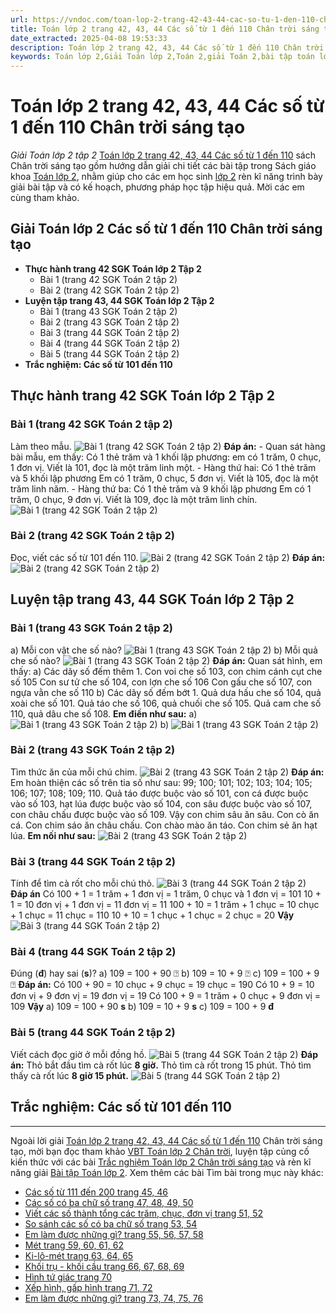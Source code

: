 ```yaml
---
url: https://vndoc.com/toan-lop-2-trang-42-43-44-cac-so-tu-1-den-110-chan-troi-sang-tao-257683
title: Toán lớp 2 trang 42, 43, 44 Các số từ 1 đến 110 Chân trời sáng tạo - Giải Toán lớp 2 tập 2 - VnDoc.com
date_extracted: 2025-04-08 19:53:33
description: Toán lớp 2 trang 42, 43, 44 Các số từ 1 đến 110 Chân trời sáng tạo được VnDoc biên soạn giúp cho các em học sinh tham khảo, ôn tập, củng cố kỹ năng giải Toán 2.
keywords: Toán lớp 2,Giải Toán lớp 2,Toán 2,giải Toán 2,bài tập toán lớp 2,toan lop 2,toán lớp 2 tập 2,toán 2 tập 2,học toán lớp 2,toán lớp 2 sách Chân trời,toán lớp 2 chân trời sáng tạo,Sách giáo khoa lớp 2 Chân trời sáng tạo,Toán lớp 2 trang 42 chân trời sáng tạo,Toán lớp 2 trang 43 chân trời sáng tạo tập 2,Toán lớp 2 trang 44 tập 2,Toán lớp 2 Các số từ 1 đến 110 Chân trời sáng tạo
---
```


# Toán lớp 2 trang 42, 43, 44 Các số từ 1 đến 110 Chân trời sáng tạo
 _Giải Toán lớp 2 tập 2_
[Toán lớp 2 trang 42, 43, 44 Các số từ 1 đến 110](<https://vndoc.com/toan-lop-2-trang-42-43-44-cac-so-tu-1-den-110-chan-troi-sang-tao-257683>) sách Chân trời sáng tạo gồm hướng dẫn giải chi tiết các bài tập trong  Sách giáo khoa [Toán lớp 2](<https://vndoc.com/toan-lop2> "Toán lớp 2"), nhằm giúp cho các em học sinh [lớp 2](<https://vndoc.com/tai-lieu-hoc-tap-lop2>) rèn kĩ năng trình bày giải bài tập và có kế hoạch, phương pháp học tập hiệu quả. Mời các em cùng tham khảo.
## **Giải Toán lớp 2 Các số từ 1 đến 110 Chân trời sáng tạo**
  * **Thực hành trang 42 SGK Toán lớp 2 Tập 2**
    * Bài 1 \(trang 42 SGK Toán 2 tập 2\)
    * Bài 2 \(trang 42 SGK Toán 2 tập 2\)
  * **Luyện tập trang 43, 44 SGK Toán lớp 2 Tập 2**
    * Bài 1 \(trang 43 SGK Toán 2 tập 2\)
    * Bài 2 \(trang 43 SGK Toán 2 tập 2\)
    * Bài 3 \(trang 44 SGK Toán 2 tập 2\)
    * Bài 4 \(trang 44 SGK Toán 2 tập 2\)
    * Bài 5 \(trang 44 SGK Toán 2 tập 2\)
  * **Trắc nghiệm: Các số từ 101 đến 110**

## **Thực hành trang 42 SGK Toán lớp 2 Tập 2**
### Bài 1 \(trang 42 SGK Toán 2 tập 2\)
Làm theo mẫu.
![Bài 1 \(trang 42 SGK Toán 2 tập 2\)](https://i.vdoc.vn/data/image/2022/02/28/toan-lop-2-trang-42-1.jpg)
**Đáp án:**
\- Quan sát hàng bài mẫu, em thấy:
Có 1 thẻ trăm và 1 khối lập phương: em có 1 trăm, 0 chục, 1 đơn vị. Viết là 101, đọc là một trăm linh một.
\- Hàng thứ hai: Có 1 thẻ trăm và 5 khối lập phương
Em có 1 trăm, 0 chục, 5 đơn vị. Viết là 105, đọc là một trăm linh năm.
\- Hàng thứ ba: Có 1 thẻ trăm và 9 khối lập phương
Em có 1 trăm, 0 chục, 9 đơn vị. Viết là 109, đọc là một trăm linh chín.
![Bài 1 \(trang 42 SGK Toán 2 tập 2\)](https://i.vdoc.vn/data/image/2022/02/28/toan-lop-2-trang-42-2.jpg)
### Bài 2 \(trang 42 SGK Toán 2 tập 2\)
Đọc, viết các số từ 101 đến 110.
![Bài 2 \(trang 42 SGK Toán 2 tập 2\)](https://i.vdoc.vn/data/image/2022/02/28/toan-lop-2-trang-42-3.jpg)
**Đáp án:**
![Bài 2 \(trang 42 SGK Toán 2 tập 2\)](https://i.vdoc.vn/data/image/2022/02/28/toan-lop-2-trang-42-4.jpg)
## **Luyện tập trang 43, 44 SGK Toán lớp 2 Tập 2**
### Bài 1 \(trang 43 SGK Toán 2 tập 2\)
a\) Mỗi con vật che số nào?
![Bài 1 \(trang 43 SGK Toán 2 tập 2\)](https://i.vdoc.vn/data/image/2022/02/28/toan-lop-2-trang-42-5.jpg)
b\) Mỗi quả che số nào?
![Bài 1 \(trang 43 SGK Toán 2 tập 2\)](https://i.vdoc.vn/data/image/2022/02/28/toan-lop-2-trang-42-6.jpg)
**Đáp án:**
Quan sát hình, em thấy:
a\) Các dãy số đếm thêm 1.
Con voi che số 103, con chim cánh cụt che số 105
Con sư tử che số 104, con lợn che số 106
Con gấu che số 107, con ngựa vằn che số 110
b\) Các dãy số đếm bớt 1.
Quả dưa hấu che số 104, quả xoài che số 101.
Quả táo che số 106, quả chuối che số 105.
Quả cam che số 110, quả dâu che số 108.
**Em điền như sau:**
a\)
![Bài 1 \(trang 43 SGK Toán 2 tập 2\)](https://i.vdoc.vn/data/image/2022/02/28/toan-lop-2-trang-42-7.jpg)
b\)
![Bài 1 \(trang 43 SGK Toán 2 tập 2\)](https://i.vdoc.vn/data/image/2022/02/28/toan-lop-2-trang-42-8.jpg)
### Bài 2 \(trang 43 SGK Toán 2 tập 2\)
Tìm thức ăn của mỗi chú chim.
![Bài 2 \(trang 43 SGK Toán 2 tập 2\)](https://i.vdoc.vn/data/image/2022/02/28/toan-lop-2-trang-42-9.jpg)
**Đáp án:**
Em hoàn thiện các số trên tia số như sau:
99; 100; 101; 102; 103; 104; 105; 106; 107; 108; 109; 110.
Quả táo được buộc vào số 101, con cá được buộc vào số 103, hạt lúa được buộc vào số 104, con sâu được buộc vào số 107, con châu chấu được buộc vào số 109.
Vậy con chim sâu ăn sâu.
Con cò ăn cá.
Con chim sáo ăn châu chấu.
Con chào mào ăn táo.
Con chim sẻ ăn hạt lúa.
**Em nối như sau:**
![Bài 2 \(trang 43 SGK Toán 2 tập 2\)](https://i.vdoc.vn/data/image/2022/02/28/toan-lop-2-trang-42-10.jpg)
### Bài 3 \(trang 44 SGK Toán 2 tập 2\)
Tính để tìm cà rốt cho mỗi chú thỏ.
![Bài 3 \(trang 44 SGK Toán 2 tập 2\)](https://i.vdoc.vn/data/image/2022/02/28/toan-lop-2-trang-42-11.jpg)
**Đáp án**
Có 100 + 1 = 1 trăm + 1 đơn vị = 1 trăm, 0 chục và 1 đơn vị = 101
10 + 1 = 10 đơn vị + 1 đơn vị = 11 đơn vị = 11
100 + 10 = 1 trăm + 1 chục = 10 chục + 1 chục = 11 chục = 110
10 + 10 = 1 chục + 1 chục = 2 chục = 20
**Vậy**
![Bài 3 \(trang 44 SGK Toán 2 tập 2\)](https://i.vdoc.vn/data/image/2022/02/28/toan-lop-2-trang-42-12.jpg)
### Bài 4 \(trang 44 SGK Toán 2 tập 2\)
Đúng \(**đ**\) hay sai \(**s**\)?
a\) 109 = 100 + 90 ⍰
b\) 109 = 10 + 9 ⍰
c\) 109 = 100 + 9 ⍰
**Đáp án:**
Có 100 + 90 = 10 chục + 9 chục = 19 chục = 190
Có 10 + 9 = 10 đơn vị + 9 đơn vị = 19 đơn vị = 19
Có 100 + 9 = 1 trăm + 0 chục + 9 đơn vị = 109
**Vậy**
a\) 109 = 100 + 90 **s**
b\) 109 = 10 + 9 **s**
c\) 109 = 100 + 9 **đ**
### Bài 5 \(trang 44 SGK Toán 2 tập 2\)
Viết cách đọc giờ ở mỗi đồng hồ.
![Bài 5 \(trang 44 SGK Toán 2 tập 2\)](https://i.vdoc.vn/data/image/2022/02/28/toan-lop-2-trang-44-1.jpg)
**Đáp án:**
Thỏ bắt đầu tìm cà rốt lúc **8 giờ.**
Thỏ tìm cà rốt trong 15 phút.
Thỏ tìm thấy cà rốt lúc **8 giờ 15 phút.**
![Bài 5 \(trang 44 SGK Toán 2 tập 2\)](https://i.vdoc.vn/data/image/2022/02/28/toan-lop-2-trang-44-2.jpg)
## **Trắc nghiệm: Các số từ 101 đến 110**
****
Ngoài lời giải [Toán lớp 2 trang 42, 43, 44 Các số từ 1 đến 110](<https://vndoc.com/toan-lop-2-trang-42-43-44-cac-so-tu-1-den-110-chan-troi-sang-tao-257683>) Chân trời sáng tạo, mời bạn đọc tham khảo [VBT Toán lớp 2 Chân trời](<https://vndoc.com/vo-bai-tap-toan-lop-2-chan-troi-sang-tao> "VBT Toán lớp 2 Chân trời"), luyện tập củng cố kiến thức với các bài [Trắc nghiệm Toán lớp 2 Chân trời sáng tạo](<https://vndoc.com/trac-nghiem-toan-lop-2-chan-troi-sang-tao> "Trắc nghiệm Toán lớp 2 Chân trời sáng tạo") và rèn kĩ năng giải [Bài tập Toán lớp 2](<https://vndoc.com/bai-tap-toan-lop2> "Bài tập Toán lớp 2").
Xem thêm các bài Tìm bài trong mục này khác:
  * [Các số từ 111 đến 200 trang 45, 46](</toan-lop-2-trang-45-46-cac-so-tu-111-den-200-chan-troi-sang-tao-257691>)
  * [Các số có ba chữ số trang 47, 48, 49, 50](</toan-lop-2-trang-47-48-49-50-cac-so-co-ba-chu-so-chan-troi-sang-tao-257700>)
  * [Viết các số thành tổng các trăm, chục, đơn vị trang 51, 52](</toan-lop-2-trang-51-52-viet-cac-so-thanh-tong-cac-tram-chuc-don-vi-chan-troi-sang-tao-257707>)
  * [So sánh các số có ba chữ số trang 53, 54](</toan-lop-2-trang-53-54-so-sanh-cac-so-co-ba-chu-so-chan-troi-sang-tao-257712>)
  * [Em làm được những gì? trang 55, 56, 57, 58](</toan-lop-2-trang-55-56-57-58-em-lam-duoc-nhung-gi-265845>)
  * [Mét trang 59, 60, 61, 62](</toan-lop-2-trang-59-60-61-62-met-265869>)
  * [Ki-lô-mét trang 63, 64, 65](</toan-lop-2-trang-63-64-65-ki-lo-met-265911>)
  * [Khối trụ - khối cầu trang 66, 67, 68, 69](</toan-lop-2-trang-66-67-68-69-khoi-tru-khoi-cau-265919>)
  * [Hình tứ giác trang 70](</toan-lop-2-trang-70-hinh-tu-giac-266318>)
  * [Xếp hình, gấp hình trang 71, 72](</toan-lop-2-trang-71-72-xep-hinh-gap-hinh-266321>)
  * [Em làm được những gì? trang 73, 74, 75, 76](</toan-lop-2-trang-73-74-75-76-em-lam-duoc-nhung-gi-266324>)

